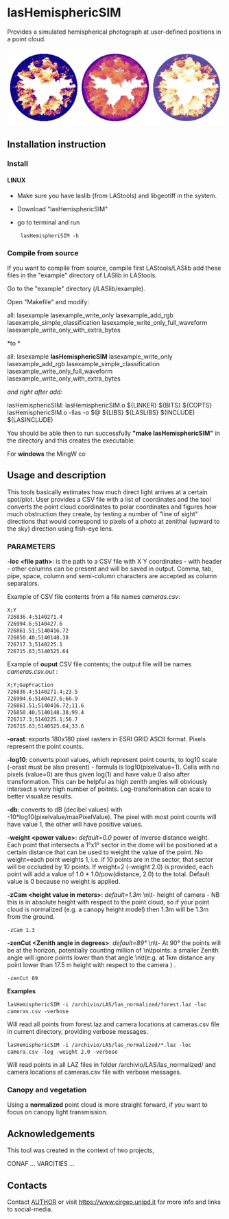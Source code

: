 # lasHemisphericSIM


Provides a simulated hemispherical photograph at user-defined positions in a point cloud. 

<img src="./img1.jpg" />

## Installation instruction

### Install

#### LINUX 
 - Make sure you have laslib (from LAStools) and libgeotiff in the system. 
 - Download "lasHemisphericSIM" 
 - go to terminal and run 
    
        lasHemispheriSIM -h


    
    
### Compile from source   

If you want to compile from source, compile first LAStools/LASlib add these files in the "example" directory of LASlib in LAStools. 

Go to the "example" directory (<LAStools install dir>/LASlib/example).    

Open "Makefile" and modify: 
         
  all: lasexample lasexample_write_only lasexample_add_rgb lasexample_simple_classification lasexample_write_only_full_waveform lasexample_write_only_with_extra_bytes

*to *

  all: lasexample **lasHemisphericSIM** lasexample_write_only lasexample_add_rgb lasexample_simple_classification lasexample_write_only_full_waveform lasexample_write_only_with_extra_bytes

*and right after add:*

lasHemisphericSIM: lasHemisphericSIM.o
      	${LINKER} ${BITS} ${COPTS} lasHemisphericSIM.o -llas   -o $@ ${LIBS} ${LASLIBS} $(INCLUDE) $(LASINCLUDE)


You should be able then to run successfully **"make lasHemisphericSIM"** in the directory and this creates the executable.

For **windows** the MingW co



## Usage and description

This tools basically estimates how much direct light arrives at a certain spot/plot. User provides a CSV file with a list of coordinates and the tool converts the point cloud coordinates to polar coordinates and figures how much obstruction they create, by testing a number of "line of sight" directions that would correspond to pixels of a photo at zenithal (upward to the sky) direction using  fish-eye lens.   

### **PARAMETERS**

**-loc \<file path\>**: is the path to a CSV file with X Y coordinates - with header - other columns can be present and will be saved in output. Comma, tab, pipe, space, column and semi-column characters are accepted as column separators.

Example of CSV file contents from a file names *cameras.csv*:   
  
    X;Y
    726836.4;5140271.4
    726994.6;5140427.6
    726861.51;5140416.72
    726850.40;5140148.38
    726717.3;5140225.1
    726715.63;5140525.64


Example of **ouput** CSV file contents; the output file will be names *cameras.csv.out* :
  
    X;Y;GapFraction
    726836.4;5140271.4;23.5
    726994.6;5140427.6;66.9
    726861.51;5140416.72;11.6
    726850.40;5140148.38;99.4
    726717.3;5140225.1;56.7
    726715.63;5140525.64;33.6



**-orast**: exports 180x180 pixel rasters in ESRI GRID ASCII format. Pixels represent the point counts.   

**-log10**: converts pixel values, which represent point counts, to log10 scale (-orast must be also present) - formula is log10(pixelvalue+1). 
Cells with no pixels (value=0) are thus given log(1) and have value 0 also after transformation.  This can be helpful as high zenith angles will obviously intersect a very high number of poitnts. Log-transformation can scale to better visualize results. 

**-db**: converts to dB (decibel values) with -10*log10(pixelvalue/maxPixelValue). The pixel with most point counts will have value 1, the other will have positive values.  

**-weight \<power value\>**: *default=0.0* power of inverse distance weight. Each point that intersects a 1°x1° sector in the dome will be positioned at a certain distance that can be used to weight the value of the point. No weight=each point weights 1, i.e. if 10 points are in the sector, that sector will be occluded by 10 points. If weight=2 (-weight 2.0) is provided, each point will add a value of 1.0 * 1.0/pow(distance, 2.0) to the total.  Default value is 0 because no weight is applied. 

**-zCam \<height value in meters\>**: *default=1.3m* \n\t- height of camera - NB this is in absolute height with respect to the point cloud, so if your point cloud is normalized (e.g. a canopy height model) then 1.3m will be 1.3m from the ground.

    -zCam 1.3


**-zenCut \<Zenith angle in degrees\>**: *default=89°* \n\t- At 90° the points will be at the horizon, potentially counting million of \n\tpoints: a smaller Zenith angle will ignore points lower than that angle \n\t(e.g. at 1km distance any point lower than 17.5 m height with respect to the camera ) . 

    -zenCut 89



**Examples** 


    lasHemisphericSIM -i /archivio/LAS/las_normalized/forest.laz -loc cameras.csv -verbose
    
Will read all points from forest.laz and camera locations at cameras.csv file in current directory, providing verbose messages.


    lasHemisphericSIM -i /archivio/LAS/las_normalized/*.laz -loc camera.csv -log -weight 2.0 -verbose


Will read points in all LAZ files in folder /archivio/LAS/las_normalized/   and camera locations at cameras.csv file with verbose messages.


### Canopy and vegetation
   
Using a **normalized** point cloud is more straight forward, if you want to focus on canopy light transmission.




## Acknowledgements

This tool was created in the context of two projects, 

CONAF ...
VARCITIES ... 

## Contacts   

Contact <a href=mailto:francesco.pirotti@unipd.it>AUTHOR</a> or visit https://www.cirgeo.unipd.it for more info and links to social-media. 